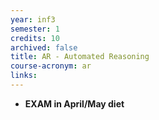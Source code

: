 ```yaml
---
year: inf3
semester: 1
credits: 10
archived: false
title: AR - Automated Reasoning
course-acronym: ar
links:
---
```


- **EXAM in April/May diet**
